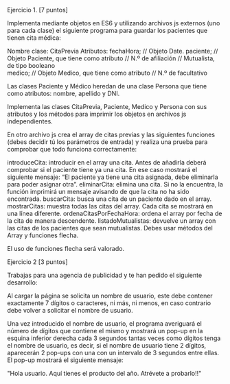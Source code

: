 Ejercicio 1. [7 puntos] 

Implementa mediante objetos en ES6 y utilizando archivos js externos (uno para cada clase) el siguiente programa para guardar los pacientes que tienen cita médica: 

Nombre clase: CitaPrevia
	Atributos: fechaHora;  // Objeto Date.
	     paciente;   // Objeto Paciente, que tiene como atributo //  N.º de afiliación
     //  Mutualista, de tipo booleano		
	     medico;     // Objeto Medico,  que tiene como atributo  //  N.º de facultativo

Las clases Paciente y Médico heredan de una clase Persona que tiene como atributos: nombre, apellido y DNI.

Implementa las clases CitaPrevia, Paciente, Medico y Persona con sus atributos y los métodos para imprimir los objetos en archivos js independientes.

En otro archivo js crea el array de citas previas y las siguientes funciones (debes decidir tú los parámetros de entrada) y realiza una prueba para comprobar que todo funciona correctamente:

introduceCita: introducir en el array una cita. Antes de añadirla deberá comprobar si el paciente tiene ya una cita. En ese caso mostrará el siguiente mensaje: “El paciente ya tiene una cita asignada, debe eliminarla para poder asignar otra”.
eliminarCita: elimina una cita. Si no la encuentra, la función imprimirá un mensaje avisando de que la cita no ha sido encontrada.
buscarCita: busca una cita de un paciente dado en el array. 
mostrarCitas: muestra todas las citas del array. Cada cita se mostrará en una línea diferente.
ordenaCitasPorFechaHora: ordena el array por fecha de la cita de manera descendente.
listadoMutualistas: devuelve un array con las citas de los pacientes que sean mutualistas. Debes usar métodos del Array y funciones flecha.

El uso de funciones flecha será valorado.



Ejercicio 2 [3 puntos] 

Trabajas para una agencia de publicidad y te han pedido el siguiente desarrollo:

Al cargar la página se solicita un nombre de usuario, este debe contener exactamente 7 dígitos o caracteres, ni más, ni menos, en caso contrario debe volver a solicitar el nombre de usuario. 

Una vez introducido el nombre de usuario, el programa averiguará el número de dígitos que contiene el mismo y mostrará un pop-up en la esquina inferior derecha cada 3 segundos tantas veces como dígitos tenga el nombre de usuario, es decir, si el nombre de usuario tiene 2 dígitos, aparecerán 2 pop-ups con una con un intervalo de 3 segundos entre ellas. El pop-up mostrará el siguiente mensaje:

"Hola usuario. Aquí tienes el producto del año. Atrévete a probarlo!!"

